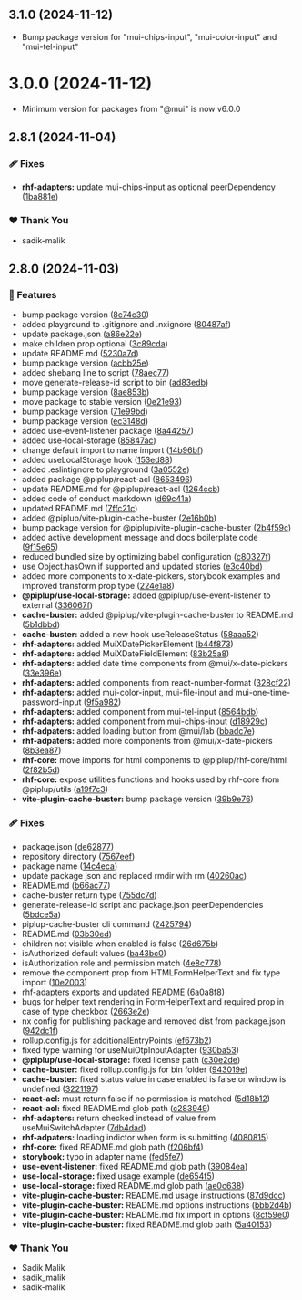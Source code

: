 ## 3.1.0 (2024-11-12)

- Bump package version for "mui-chips-input", "mui-color-input" and "mui-tel-input"

# 3.0.0 (2024-11-12)

- Minimum version for packages from "@mui" is now v6.0.0

## 2.8.1 (2024-11-04)

### 🩹 Fixes

- **rhf-adapters:** update mui-chips-input as optional peerDependency ([1ba881e](https://github.com/sadik-malik/piplup/commit/1ba881e))

### ❤️ Thank You

- sadik-malik

## 2.8.0 (2024-11-03)

### 🚀 Features

- bump package version ([8c74c30](https://github.com/sadik-malik/piplup/commit/8c74c30))
- added playground to .gitignore and .nxignore ([80487af](https://github.com/sadik-malik/piplup/commit/80487af))
- update package.json ([a86e22e](https://github.com/sadik-malik/piplup/commit/a86e22e))
- make children prop optional ([3c89cda](https://github.com/sadik-malik/piplup/commit/3c89cda))
- update README.md ([5230a7d](https://github.com/sadik-malik/piplup/commit/5230a7d))
- bump package version ([acbb25e](https://github.com/sadik-malik/piplup/commit/acbb25e))
- added shebang line to script ([78aec77](https://github.com/sadik-malik/piplup/commit/78aec77))
- move generate-release-id script to bin ([ad83edb](https://github.com/sadik-malik/piplup/commit/ad83edb))
- bump package version ([8ae853b](https://github.com/sadik-malik/piplup/commit/8ae853b))
- move package to stable version ([0e21e93](https://github.com/sadik-malik/piplup/commit/0e21e93))
- bump package version ([71e99bd](https://github.com/sadik-malik/piplup/commit/71e99bd))
- bump package version ([ec3148d](https://github.com/sadik-malik/piplup/commit/ec3148d))
- added use-event-listener package ([8a44257](https://github.com/sadik-malik/piplup/commit/8a44257))
- added use-local-storage ([85847ac](https://github.com/sadik-malik/piplup/commit/85847ac))
- change default import to name import ([14b96bf](https://github.com/sadik-malik/piplup/commit/14b96bf))
- added useLocalStorage hook ([153ed88](https://github.com/sadik-malik/piplup/commit/153ed88))
- added .eslintignore to playground ([3a0552e](https://github.com/sadik-malik/piplup/commit/3a0552e))
- added package @piplup/react-acl ([8653496](https://github.com/sadik-malik/piplup/commit/8653496))
- update README.md for @piplup/react-acl ([1264ccb](https://github.com/sadik-malik/piplup/commit/1264ccb))
- added code of conduct markdown ([d69c41a](https://github.com/sadik-malik/piplup/commit/d69c41a))
- updated README.md ([7ffc21c](https://github.com/sadik-malik/piplup/commit/7ffc21c))
- added @piplup/vite-plugin-cache-buster ([2e16b0b](https://github.com/sadik-malik/piplup/commit/2e16b0b))
- bump package version for @piplup/vite-plugin-cache-buster ([2b4f59c](https://github.com/sadik-malik/piplup/commit/2b4f59c))
- added active development message and docs boilerplate code ([9f15e65](https://github.com/sadik-malik/piplup/commit/9f15e65))
- reduced bundled size by optimizing babel configuration ([c80327f](https://github.com/sadik-malik/piplup/commit/c80327f))
- use Object.hasOwn if supported and updated stories ([e3c40bd](https://github.com/sadik-malik/piplup/commit/e3c40bd))
- added more components to x-date-pickers, storybook examples and improved transform prop type ([224e1a8](https://github.com/sadik-malik/piplup/commit/224e1a8))
- **@piplup/use-local-storage:** added @piplup/use-event-listener to external ([336067f](https://github.com/sadik-malik/piplup/commit/336067f))
- **cache-buster:** added @piplup/vite-plugin-cache-buster to README.md ([5b1dbbd](https://github.com/sadik-malik/piplup/commit/5b1dbbd))
- **cache-buster:** added a new hook useReleaseStatus ([58aaa52](https://github.com/sadik-malik/piplup/commit/58aaa52))
- **rhf-adapters:** added MuiXDatePickerElement ([b44f873](https://github.com/sadik-malik/piplup/commit/b44f873))
- **rhf-adapters:** added MuiXDateFieldElement ([83b25a8](https://github.com/sadik-malik/piplup/commit/83b25a8))
- **rhf-adapters:** added date time components from @mui/x-date-pickers ([33e396e](https://github.com/sadik-malik/piplup/commit/33e396e))
- **rhf-adapters:** added components from react-number-format ([328cf22](https://github.com/sadik-malik/piplup/commit/328cf22))
- **rhf-adapters:** added mui-color-input, mui-file-input and mui-one-time-password-input ([9f5a982](https://github.com/sadik-malik/piplup/commit/9f5a982))
- **rhf-adapters:** added component from mui-tel-input ([8564bdb](https://github.com/sadik-malik/piplup/commit/8564bdb))
- **rhf-adapters:** added component from mui-chips-input ([d18929c](https://github.com/sadik-malik/piplup/commit/d18929c))
- **rhf-adpaters:** added loading button from @mui/lab ([bbadc7e](https://github.com/sadik-malik/piplup/commit/bbadc7e))
- **rhf-adpaters:** added more components from @mui/x-date-pickers ([8b3ea87](https://github.com/sadik-malik/piplup/commit/8b3ea87))
- **rhf-core:** move imports for html components to @piplup/rhf-core/html ([2f82b5d](https://github.com/sadik-malik/piplup/commit/2f82b5d))
- **rhf-core:** expose utilities functions and hooks used by rhf-core from @piplup/utils ([a19f7c3](https://github.com/sadik-malik/piplup/commit/a19f7c3))
- **vite-plugin-cache-buster:** bump package version ([39b9e76](https://github.com/sadik-malik/piplup/commit/39b9e76))

### 🩹 Fixes

- package.json ([de62877](https://github.com/sadik-malik/piplup/commit/de62877))
- repository directory ([7567eef](https://github.com/sadik-malik/piplup/commit/7567eef))
- package name ([14c4eca](https://github.com/sadik-malik/piplup/commit/14c4eca))
- update package json and replaced rmdir with rm ([40260ac](https://github.com/sadik-malik/piplup/commit/40260ac))
- README.md ([b66ac77](https://github.com/sadik-malik/piplup/commit/b66ac77))
- cache-buster return type ([755dc7d](https://github.com/sadik-malik/piplup/commit/755dc7d))
- generate-release-id script and package.json peerDependencies ([5bdce5a](https://github.com/sadik-malik/piplup/commit/5bdce5a))
- piplup-cache-buster cli command ([2425794](https://github.com/sadik-malik/piplup/commit/2425794))
- README.md ([03b30ed](https://github.com/sadik-malik/piplup/commit/03b30ed))
- children not visible when enabled is false ([26d675b](https://github.com/sadik-malik/piplup/commit/26d675b))
- isAuthorized default values ([ba43bc0](https://github.com/sadik-malik/piplup/commit/ba43bc0))
- isAuthorization role and permission match ([4e8c778](https://github.com/sadik-malik/piplup/commit/4e8c778))
- remove the component prop from HTMLFormHelperText and fix type import ([10e2003](https://github.com/sadik-malik/piplup/commit/10e2003))
- rhf-adapters exports and updated README ([6a0a8f8](https://github.com/sadik-malik/piplup/commit/6a0a8f8))
- bugs for helper text rendering in FormHelperText and required prop in case of type checkbox ([2663e2e](https://github.com/sadik-malik/piplup/commit/2663e2e))
- nx config for publishing package and removed dist from package.json ([942dc1f](https://github.com/sadik-malik/piplup/commit/942dc1f))
- rollup.config.js for additionalEntryPoints ([ef673b2](https://github.com/sadik-malik/piplup/commit/ef673b2))
- fixed type warning for useMuiOtpInputAdapter ([930ba53](https://github.com/sadik-malik/piplup/commit/930ba53))
- **@piplup/use-local-storage:** fixed license path ([c30e2de](https://github.com/sadik-malik/piplup/commit/c30e2de))
- **cache-buster:** fixed rollup.config.js for bin folder ([943019e](https://github.com/sadik-malik/piplup/commit/943019e))
- **cache-buster:** fixed status value in case enabled is false or window is undefined ([3221197](https://github.com/sadik-malik/piplup/commit/3221197))
- **react-acl:** must return false if no permission is matched ([5d18b12](https://github.com/sadik-malik/piplup/commit/5d18b12))
- **react-acl:** fixed README.md glob path ([c283949](https://github.com/sadik-malik/piplup/commit/c283949))
- **rhf-adapters:** return checked instead of value from useMuiSwitchAdapter ([7db4dad](https://github.com/sadik-malik/piplup/commit/7db4dad))
- **rhf-adpaters:** loading indictor when form is submitting ([4080815](https://github.com/sadik-malik/piplup/commit/4080815))
- **rhf-core:** fixed README.md glob path ([f206bf4](https://github.com/sadik-malik/piplup/commit/f206bf4))
- **storybook:** typo in adapter name ([fed5fe7](https://github.com/sadik-malik/piplup/commit/fed5fe7))
- **use-event-listener:** fixed README.md glob path ([39084ea](https://github.com/sadik-malik/piplup/commit/39084ea))
- **use-local-storage:** fixed usage example ([de654f5](https://github.com/sadik-malik/piplup/commit/de654f5))
- **use-local-storage:** fixed README.md glob path ([ae0c638](https://github.com/sadik-malik/piplup/commit/ae0c638))
- **vite-plugin-cache-buster:** README.md usage instructions ([87d9dcc](https://github.com/sadik-malik/piplup/commit/87d9dcc))
- **vite-plugin-cache-buster:** README.md options instructions ([bbb2d4b](https://github.com/sadik-malik/piplup/commit/bbb2d4b))
- **vite-plugin-cache-buster:** README.md fix import in options ([8cf59e0](https://github.com/sadik-malik/piplup/commit/8cf59e0))
- **vite-plugin-cache-buster:** fixed README.md glob path ([5a40153](https://github.com/sadik-malik/piplup/commit/5a40153))

### ❤️ Thank You

- Sadik Malik
- sadik_malik
- sadik-malik
